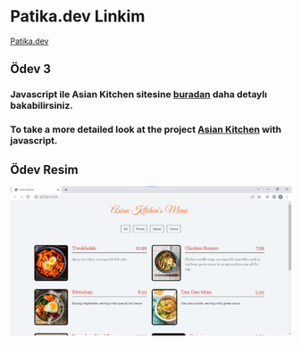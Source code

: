 # Patika.dev Linkim
[Patika.dev](https://app.patika.dev/ozanbyrm)

## Ödev 3

### Javascript ile Asian Kitchen sitesine [buradan](https://ozanbayramm.github.io/JavaScriptBasicProjects/asianKitchen/) daha detaylı bakabilirsiniz.

### To take a more detailed look at the project [Asian Kitchen](https://ozanbayramm.github.io/JavaScriptBasicProjects/asianKitchen/) with javascript.

## Ödev Resim
![Ödev resim](odev.png)